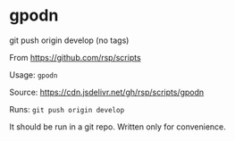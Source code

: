 gpodn
=====
git push origin develop (no tags)

From https://github.com/rsp/scripts

Usage: `gpodn`

Source: https://cdn.jsdelivr.net/gh/rsp/scripts/gpodn

Runs: `git push origin develop`

It should be run in a git repo. Written only for convenience.

